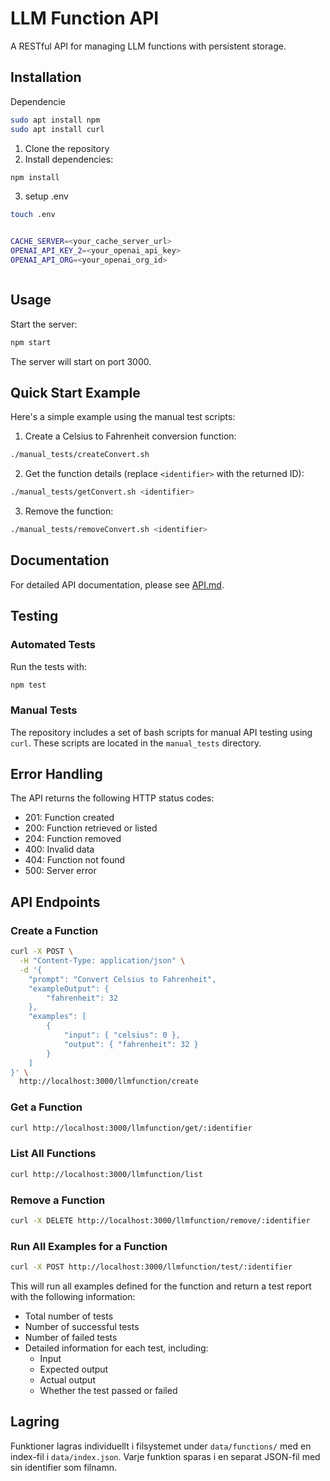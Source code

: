# LLM Function API

A RESTful API for managing LLM functions with persistent storage.

## Installation

Dependencie
```bash
sudo apt install npm 
sudo apt install curl
```


1. Clone the repository
2. Install dependencies:
```bash
npm install
```
3. setup .env
```bash
touch .env


CACHE_SERVER=<your_cache_server_url>
OPENAI_API_KEY_2=<your_openai_api_key>
OPENAI_API_ORG=<your_openai_org_id>



```


## Usage

Start the server:
```bash
npm start
```

The server will start on port 3000.

## Quick Start Example

Here's a simple example using the manual test scripts:

1. Create a Celsius to Fahrenheit conversion function:
```bash
./manual_tests/createConvert.sh
```

2. Get the function details (replace `<identifier>` with the returned ID):
```bash
./manual_tests/getConvert.sh <identifier>
```

3. Remove the function:
```bash
./manual_tests/removeConvert.sh <identifier>
```

## Documentation

For detailed API documentation, please see [API.md](API.md).

## Testing

### Automated Tests
Run the tests with:
```bash
npm test
```

### Manual Tests
The repository includes a set of bash scripts for manual API testing using `curl`. These scripts are located in the `manual_tests` directory.

## Error Handling

The API returns the following HTTP status codes:
- 201: Function created
- 200: Function retrieved or listed
- 204: Function removed
- 400: Invalid data
- 404: Function not found
- 500: Server error

## API Endpoints

### Create a Function
```bash
curl -X POST \
  -H "Content-Type: application/json" \
  -d '{
    "prompt": "Convert Celsius to Fahrenheit",
    "exampleOutput": {
        "fahrenheit": 32
    },
    "examples": [
        {
            "input": { "celsius": 0 },
            "output": { "fahrenheit": 32 }
        }
    ]
}' \
  http://localhost:3000/llmfunction/create
```

### Get a Function
```bash
curl http://localhost:3000/llmfunction/get/:identifier
```

### List All Functions
```bash
curl http://localhost:3000/llmfunction/list
```

### Remove a Function
```bash
curl -X DELETE http://localhost:3000/llmfunction/remove/:identifier
```

### Run All Examples for a Function
```bash
curl -X POST http://localhost:3000/llmfunction/test/:identifier
```

This will run all examples defined for the function and return a test report with the following information:
- Total number of tests
- Number of successful tests
- Number of failed tests
- Detailed information for each test, including:
  - Input
  - Expected output
  - Actual output
  - Whether the test passed or failed

## Lagring

Funktioner lagras individuellt i filsystemet under `data/functions/` med en index-fil i `data/index.json`. Varje funktion sparas i en separat JSON-fil med sin identifier som filnamn. 